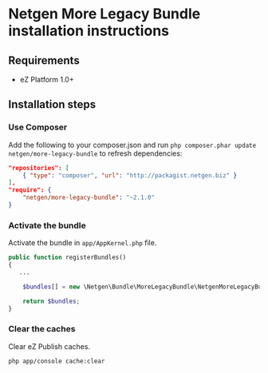 Netgen More Legacy Bundle installation instructions
===================================================

Requirements
------------

* eZ Platform 1.0+

Installation steps
------------------

### Use Composer

Add the following to your composer.json and run `php composer.phar update netgen/more-legacy-bundle` to refresh dependencies:

```json
"repositories": [
    { "type": "composer", "url": "http://packagist.netgen.biz" }
],
"require": {
    "netgen/more-legacy-bundle": "~2.1.0"
}
```

### Activate the bundle

Activate the bundle in `app/AppKernel.php` file.

```php
public function registerBundles()
{
   ...

    $bundles[] = new \Netgen\Bundle\MoreLegacyBundle\NetgenMoreLegacyBundle();

    return $bundles;
}
```

### Clear the caches

Clear eZ Publish caches.

```bash
php app/console cache:clear
```

